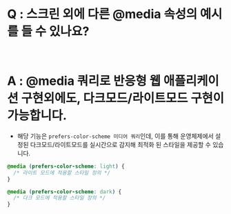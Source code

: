 # Q : 스크린 외에 다른 @media 속성의 예시를 들 수 있나요?

<br />

# A : @media 쿼리로 반응형 웹 애플리케이션 구현외에도, 다크모드/라이트모드 구현이 가능합니다.

- 해당 기능은 `prefers-color-scheme 미디어 쿼리`인데, 이를 통해 운영체제에서 설정된 다크모드/라이트모드를 실시간으로 감지해 최적화 된 스타일을 제공할 수 있습니다.

```css
@media (prefers-color-scheme: light) {
  /* 라이트 모드에 적용할 스타일 정의 */
}

@media (prefers-color-scheme: dark) {
  /* 다크 모드에 적용할 스타일 정의 */
}
```
